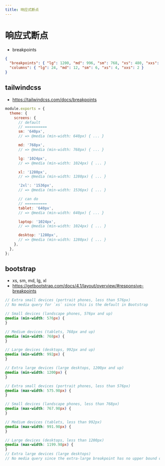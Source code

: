 ```yaml
---
title: 响应式断点
---
```


# 响应式断点

- breakpoints

```json title="react grid - my prefer"
{
  "breakpoints": { "lg": 1200, "md": 996, "sm": 768, "xs": 480, "xxs": 0 },
  "columns": { "lg": 24, "md": 12, "sm": 6, "xs": 4, "xxs": 2 }
}
```

## tailwindcss

- https://tailwindcss.com/docs/breakpoints

```js title="tailwind.config.js"
module.exports = {
  theme: {
    screens: {
      // default
      // ==========
      sm: '640px',
      // => @media (min-width: 640px) { ... }

      md: '768px',
      // => @media (min-width: 768px) { ... }

      lg: '1024px',
      // => @media (min-width: 1024px) { ... }

      xl: '1280px',
      // => @media (min-width: 1280px) { ... }

      '2xl': '1536px',
      // => @media (min-width: 1536px) { ... }

      // can do
      // ==========
      tablet: '640px',
      // => @media (min-width: 640px) { ... }

      laptop: '1024px',
      // => @media (min-width: 1024px) { ... }

      desktop: '1280px',
      // => @media (min-width: 1280px) { ... }
    },
  },
};
```

## bootstrap

- xs, sm, md, lg, xl
- https://getbootstrap.com/docs/4.1/layout/overview/#responsive-breakpoints

```scss title="min"
// Extra small devices (portrait phones, less than 576px)
// No media query for `xs` since this is the default in Bootstrap

// Small devices (landscape phones, 576px and up)
@media (min-width: 576px) {
}

// Medium devices (tablets, 768px and up)
@media (min-width: 768px) {
}

// Large devices (desktops, 992px and up)
@media (min-width: 992px) {
}

// Extra large devices (large desktops, 1200px and up)
@media (min-width: 1200px) {
}
```

```scss title="max"
// Extra small devices (portrait phones, less than 576px)
@media (max-width: 575.98px) {
}

// Small devices (landscape phones, less than 768px)
@media (max-width: 767.98px) {
}

// Medium devices (tablets, less than 992px)
@media (max-width: 991.98px) {
}

// Large devices (desktops, less than 1200px)
@media (max-width: 1199.98px) {
}
// Extra large devices (large desktops)
// No media query since the extra-large breakpoint has no upper bound on its width
```
